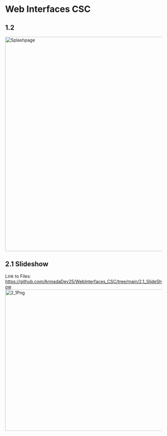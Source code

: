 # Web Interfaces CSC
## 1.2
<img width="1037" height="689" alt="Splashpage" src="https://github.com/user-attachments/assets/6aa22e6b-34aa-4d44-b140-3628203dbf69" /> <br>
## 2.1 Slideshow
Link to Files: https://github.com/ArmadaDev25/WebInterfaces_CSC/tree/main/2.1_SlideShow
<img width="544" height="455" alt="2_1Png" src="https://github.com/user-attachments/assets/ddc01da0-283a-4be8-ab1c-16bdf7856dff" />

